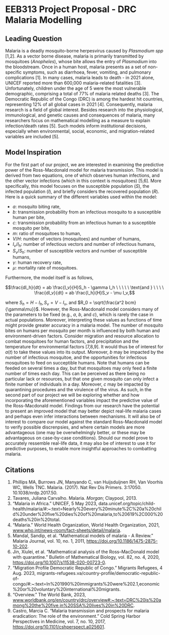 # EEB313 Project Proposal - DRC Malaria Modelling 

## Leading Question

Malaria is a deadly mosquito-borne herpesvirus caused by _Plasmodium spp_ [1,2]. As a vector borne disease, malaria is primarily transmitted by mosquitoes (_Anopheles_), whose bite allows the entry of _Plasmodium_ into the bloodstream. Once in a human host, malaria presents as a set of non-specific symptoms, such as diarrhoea, fever, vomiting, and pulmonary complications [1]. In many cases, malaria leads to death - in 2021 alone, UNICEF reported more than 600,000 malaria-related fatalities [3]. Unfortunately, children under the age of 5 were the most vulnerable demographic, comprising a total of 77% of malaria related deaths [3]. The Democratic Republic of the Congo (DRC) is among the hardest hit countries, representing 12% of all global cases in 2021 [4]. Consequently, malaria research is a field of global interest. Besides research into the physiological, immunological, and genetic causes and consequences of malaria, many researchers focus on mathematical modelling as a measure to explain infection/death rates [5]. Such models inform institutional decisions, especially when environmental, social, economic, and migration-related variables are included [5].

## Model Inspiration

For the first part of our project, we are interested in examining the predictive power of the Ross-Macdonald model for malaria transmission. This model is derived from two equations, one of which observes human infections, and the other vector infections (which in this context is mosquitoes) [5,6]. More specifically, this model focuses on the susceptible population ($S$), the infected population ($I$), and briefly considers the recovered population ($R$). Here is a quick summary of the different variables used within the model:
* $a$: mosquito biting rate,
* $b$: transmission probability from an infectious mosquito to a susceptible human per bite,
* $c$: transmission probability from an infectious human to a susceptible mosquito per bite,
* $m$: ratio of mosquitoes to human,
* $V / H$: number of vectors (mosquitoes) and number of humans,
* $I_v / I_h$: number of infectious vectors and number of infectious humans,
* $S_v / S_h$: number of susceptible vectors and number of susceptible humans,
* $\gamma$: human recovery rate,
* $\mu$: mortality rate of mosquitoes.

Furthermore, the model itself is as follows,

$$\frac{dI_h}{dt} = ab \frac{I_v}{H}S_h - \gamma I_h \ \ \ \ \ \text{and } \ \ \ \ \frac{dI_v}{dt} = ab \frac{I_h}{H}S_v - \mu I_v,$$

where $S_h = H - I_h, S_v = V - I_v,$ and $R_0 = \sqrt{\frac{a^2 bcm}{\gamma\mu}}$. However, the Ross-Macdonald model considers many of 
the parameters to be fixed (e.g., $a$, $b$, and $c$), which is rarely the case in actual populations. Moreover, interpreting these values 
as functions of time might provide greater accuracy in a malaria model. The number of mosquito bites on humans per mosquito per month is 
influenced by both human and environment-driven factors. Consider migration and resource allocation to combat mosquitoes for human factors, 
and precipitation and the temperature for environmental factors [7,8,9]. It would thus be of interest for $a(t)$ to take these values into 
its output. Moreover, $b$ may be impacted by the number of infectious mosquitoe, and the opportunities for infectious mosquitoes to feed 
on succeptible humans. Note that humans can be feeded on several times a day, but that mosquitoes may only feed a finite number of times 
each day. This can be perceived as there being no particular lack or resources, but that one given mosquito can only infect a finite number 
of individuals in a day. Moreover, $c$ may be impacted by quarantining procedures and the virulence of the virus. As such, in the second 
part of our project we will be exploring whether and how incorporating the aforementioned variables impact the predictive value of the 
Ross-Macdonald model. Findings from our research have the potential to present an improved model that may better depict real-life malaria 
cases and perhaps even infer interactions between mechanisms. It will also be of interest to compare our model against the standard 
Ross-Macdonald model to verify possible discrenpsies, and where certain models are more advantageous (one may be overwhelmingly better, 
or these may be advantageous on case-by-case conditions). Should our model prove to accurately ressemble real-life data, it may also be 
of interest to use it for predictive purposes, to enable more insightful approaches to combatting malaria. 

## Citations

1. Phillips MA, Burrows JN, Manyando C, van Huijsduijnen RH, Van Voorhis WC, Wells TNC. Malaria. (2017). Nat Rev Dis Primers. 3:17050. 10.1038/nrdp.2017.50.
2. Tavares, Juliana Carvalho. Malaria. _Morgan_; Claypool, 2013. 
3.  “Malaria in Africa.” UNICEF, 5 May 2023, data.unicef.org/topic/child-health/malaria/#:~:text=Nearly%20every%20minute%2C%20a%20child%20under%20five%20dies%20of%20malaria,to%20619%2C000%20deaths%20in%20total.
4.  “Malaria.” World Health Organization, World Health Organization, 2021, www.who.int/news-room/fact-sheets/detail/malaria.
5.  Mandal, Sandip, et al. “Mathematical models of malaria - A Review.” Malaria Journal, vol. 10, no. 1, 2011, https://doi.org/10.1186/1475-2875-10-202.
6.  Jin, Xiulei, et al. “Mathematical analysis of the Ross–MacDonald model with quarantine.” Bulletin of Mathematical Biology, vol. 82, no. 4, 2020, https://doi.org/10.1007/s11538-020-00723-0. 
7.  “Migration Profile Democratic Republic of Congo.” Migrants Refugees, 4 Aug. 2023, migrants-refugees.va/country-profile/democratic-republic-of-congo/#:~:text=In%201990%20immigrants%20were%202.1,economic%20or%20voluntary%20international%20migrants.
8.  “Overview.” The World Bank, 2023, www.worldbank.org/en/country/drc/overview#:~:text=DRC%20is%20among%20the%20five,in%20SSA%20lives%20in%20DRC.
9.  Castro, Marcia C. “Malaria transmission and prospects for malaria eradication: The role of the environment.” Cold Spring Harbor Perspectives in Medicine, vol. 7, no. 10, 2017, https://doi.org/10.1101/cshperspect.a025601. 
